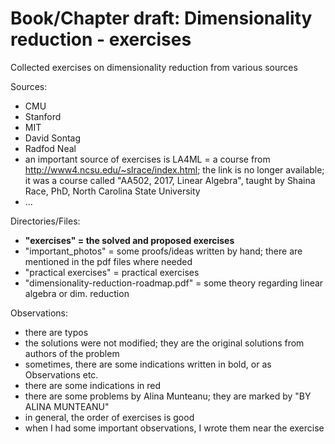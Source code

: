 # Book/Chapter draft: Dimensionality reduction - exercises

Collected exercises on dimensionality reduction from various sources

Sources:
- CMU
- Stanford
- MIT
- David Sontag
- Radfod Neal
- an important source of exercises is LA4ML = a course from http://www4.ncsu.edu/~slrace/index.html; the link is no longer available; it was a course called "AA502, 2017, Linear Algebra", taught by Shaina Race, PhD, North Carolina State University
- ...

Directories/Files:
- **"exercises" = the solved and proposed exercises**
- "important_photos" = some proofs/ideas written by hand; there are mentioned in the pdf files where needed
- "practical exercises" = practical exercises 
- "dimensionality-reduction-roadmap.pdf" = some theory regarding linear algebra or dim. reduction

Observations:
- there are typos
- the solutions were not modified; they are the original solutions from authors of the problem
- sometimes, there are some indications written in bold, or as Observations etc.
- there are some indications in red
- there are some problems by Alina Munteanu; they are marked by "BY ALINA MUNTEANU"
- in general, the order of exercises is good
- when I had some important observations, I wrote them near the exercise
